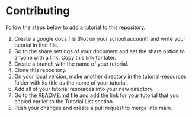 # Contributing
Follow the steps below to add a tutorial to this repository.
1. Create a google docs file (Not on your school account) and write your tutorial in that file. 
2. Go to the share settings of your document and set the share option to anyone with a link. Copy this link for later.
3. Create a branch with the name of your tutorial.
4. Clone this repository.
5. On your local version, make another directory in the tutorial-resources folder with its title as the name of your tutorial.
6. Add all of your tutorial resources into your new directory.
7. Go to the README.md file and add the link for your tutorial that you copied earlier to the Tutorial List section.
8. Push your changes and create a pull request to merge into main.
